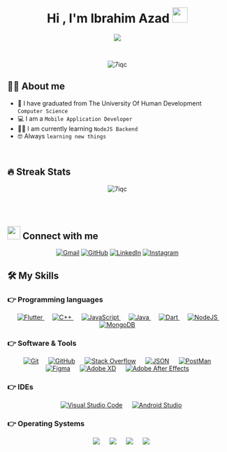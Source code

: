 <h1 align="center">Hi , I'm Ibrahim Azad <img src="https://media.giphy.com/media/hvRJCLFzcasrR4ia7z/giphy.gif" width="35"></h1>
<p align="center">
  <a href="https://github.com/DenverCoder1/readme-typing-svg"><img src="https://readme-typing-svg.herokuapp.com?lines=Computer+Science;Mobile+Application+Developer;Mobile+Application+Designer;NodeJS+Backend+Developer;Always%20learning%20new%20things&center=true&width=500&height=50"></a>
</p>


<br>

<p align="center"> 
	<img src="https://komarev.com/ghpvc/?username=7iqc&label=Profile%20views&color=0e75b6&style=flat" alt="7iqc" /> 
</p>


## :sassy_man:  About me
- :school: I have graduated from The University Of Human Development `Computer Science`
- :computer: I am a `Mobile Application Developer`
- :student: I am currently learning `NodeJS Backend`
- :nerd_face: Always `learning new things`

<br>

## 🔥 Streak Stats
<p align="center"><img src="https://github-readme-streak-stats.herokuapp.com/?user=7iqc&theme=algolia" alt="7iqc" /></p>

<br>
<br>


## <img src="https://media.giphy.com/media/iY8CRBdQXODJSCERIr/giphy.gif" width="30px"> Connect with me
<p align="center">
	<a href="mailto:brhoom.aljabbari@gmail.com"><img img src="https://img.shields.io/badge/gmail-05122A?style=flat&logo=gmail" alt="Gmail"/></a>
	<a href="https://github.com/7iqc"><img src="https://img.shields.io/badge/github-05122A?style=flat&logo=github" alt="GitHub"/></a>
	<a href="https://www.linkedin.com/in/ibrahim-al-jabbari-9b425721a/"><img src="https://img.shields.io/badge/linkedin-05122A?style=flat&logo=linkedin" alt="LinkedIn"/></a>
	<a href="https://www.instagram.com/7iqc/"><img src="https://img.shields.io/badge/instagram-05122A?style=flat&logo=instagram" alt="Instagram"/></a>
</p>




## 🛠️ My Skills

### 👉 Programming languages

<p align="center"> 
  &emsp; 
  <a href="#" target="_blank"> 
    <img alt="Flutter" src="https://img.shields.io/badge/Flutter%20-05122A?style=flat&logo=flutter">
  </a> 
  &emsp;
  <a href="#" target="_blank"> 
    <img alt="C++" src="https://img.shields.io/badge/C++%20-05122A?style=flat&logo=c%2B%2B">
  </a> 
  &emsp;
  <a href="#" target="_blank"> 
     <img alt="JavaScript" src="https://img.shields.io/badge/JavaScript%20-05122A?style=flat&logo=javascript">
   </a>
  &emsp;
  <a href="#" target="_blank"> 
    <img alt="Java" src="https://img.shields.io/badge/Java-05122A?style=flat&logo=java">
  </a>
  &emsp;
   <a href="#" target="_blank">
    <img alt="Dart" src="https://img.shields.io/badge/Dart%20-05122A?style=flat&logo=dart">
  </a>
  &emsp;
   <a href="#" target="_blank">
    <img alt="NodeJS" src="https://img.shields.io/badge/NodeJS%20-05122A?style=flat&logo=node.js">
  </a>
  &emsp;
   <a href="#" target="_blank">
    <img alt="MongoDB" src="https://img.shields.io/badge/MongoDB%20-05122A?style=flat&logo=mongodb">
  </a>
</p>

 ### 👉 Software & Tools
 
<p align="center">
  &emsp;
    <a href="#"><img alt="Git" src="https://img.shields.io/badge/Git%20-05122A?style=flat&logo=git"></a>
  &emsp;
    <a href="#"><img alt="GitHub" src="https://img.shields.io/badge/github-05122A?style=flat&logo=github"></a>
  &emsp;
    <a href="#"><img alt="Stack Overflow" src="https://img.shields.io/badge/-Stack%20Overflow-05122A?style=flat&logo=stack-overflow"></a>
  &emsp;
    <a href="#"><img alt="JSON" img src="https://img.shields.io/badge/json-05122A?style=flat&logo=json"></a>
    &emsp;
    <a href="#"><img alt="PostMan" img src="https://img.shields.io/badge/postman-05122A?style=flat&logo=postman"></a>
  &emsp;
    <a href="#"><img alt="Figma" src="https://img.shields.io/badge/Figma-05122A?style=flat&logo=figma"></a>
  &emsp;
    <a href="#"><img alt="Adobe XD" src="https://img.shields.io/badge/AdobeXD-05122A?&style=flat&logo=adobexd"></a>
  &emsp;
    <a href="#"><img alt="Adobe After Effects" src="https://img.shields.io/badge/AdobeAE-05122A?&style=flat&logo=adobeaftereffects"></a>
</p>

 ### 👉 IDEs
 
<p align="center">
  &emsp;
    <a href="#"><img alt="Visual Studio Code" src="https://img.shields.io/badge/Visual%20Studio%20Code-05122A?style=flat&logo=visual-studio-code"></a>
  &emsp;
    <a href="#"><img alt="Android Studio" src="https://img.shields.io/badge/Android%20Studio-05122A?&style=flat&logo=androidstudio" /></a>
</p>

 ### 👉 Operating Systems
 
<p align="center">
  &emsp;
    <a href="#"><img src="https://img.shields.io/badge/MacOS-05122A?style=flat&logo=macos"></a>
  &emsp;
    <a href="#"><img src="https://img.shields.io/badge/IOS-05122A?style=flat&logo=ios"></a>
  &emsp;
    <a href="#"><img src="https://img.shields.io/badge/Windows-05122A?style=flat&logo=windows"></a>
  &emsp;
    <a href="#"><img src="https://img.shields.io/badge/Android-05122A?style=flat&&logo=android" /></a>	  
</p>

<br/>
